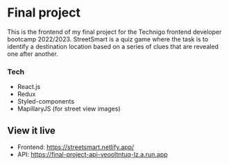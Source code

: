 # Final project
This is the frontend of my final project for the Technigo frontend developer bootcamp 2022/2023. StreetSmart is a quiz game where the task is to identify a destination location based on a series of clues that are revealed one after another.

### Tech
- React.js
- Redux
- Styled-components
- MapillaryJS (for street view images)

## View it live
- Frontend: https://streetsmart.netlify.app/
- API: https://final-project-api-veooltntuq-lz.a.run.app

